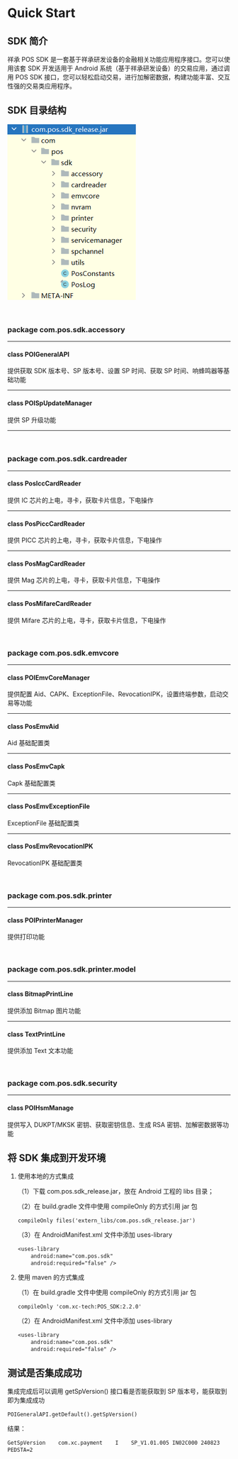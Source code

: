 # Quick Start



## SDK 简介

祥承 POS SDK 是一套基于祥承研发设备的金融相关功能应用程序接口。您可以使用该套 SDK 开发适用于 Android 系统（基于祥承研发设备）的交易应用，通过调用 POS SDK 接口，您可以轻松启动交易，进行加解密数据，构建功能丰富、交互性强的交易类应用程序。



## SDK 目录结构

![image-20241119193209149](./images/SDK_directory_structure.png)

<br>

### package com.pos.sdk.accessory

---

#### class POIGeneralAPI

提供获取 SDK 版本号、SP 版本号、设置 SP 时间、获取 SP 时间、响蜂鸣器等基础功能

---

#### class POISpUpdateManager

提供 SP 升级功能

---

<br>

### package com.pos.sdk.cardreader

---

#### class PosIccCardReader

提供 IC 芯片的上电，寻卡，获取卡片信息，下电操作

---

#### class PosPiccCardReader

提供 PICC 芯片的上电，寻卡，获取卡片信息，下电操作

---

#### class PosMagCardReader

提供 Mag 芯片的上电，寻卡，获取卡片信息，下电操作

---

#### class PosMifareCardReader

提供 Mifare 芯片的上电，寻卡，获取卡片信息，下电操作

<br>

### package com.pos.sdk.emvcore

---

#### class POIEmvCoreManager

提供配置 Aid、CAPK、ExceptionFile、RevocationIPK，设置终端参数，启动交易等功能

---

#### class PosEmvAid

Aid 基础配置类

---

#### class PosEmvCapk

Capk 基础配置类

---

#### class PosEmvExceptionFile

ExceptionFile 基础配置类

---

#### class PosEmvRevocationIPK

RevocationIPK 基础配置类

<br>

### package com.pos.sdk.printer

---

#### class POIPrinterManager

提供打印功能

<br>

### package com.pos.sdk.printer.model

---

#### class BitmapPrintLine

提供添加 Bitmap 图片功能

---

#### class TextPrintLine

提供添加 Text 文本功能

<br>

### package com.pos.sdk.security

---

#### class POIHsmManage

提供写入 DUKPT/MKSK 密钥、获取密钥信息、生成 RSA 密钥、加解密数据等功能




## 将 SDK 集成到开发环境

1. 使用本地的方式集成

    （1）下载 com.pos.sdk_release.jar，放在 Android 工程的 libs 目录；

    （2）在 build.gradle 文件中使用 compileOnly 的方式引用 jar 包

    ~~~
    compileOnly files('extern_libs/com.pos.sdk_release.jar')
    ~~~

    （3）在 AndroidManifest.xml 文件中添加 uses-library

    ~~~
    <uses-library
        android:name="com.pos.sdk"
        android:required="false" />
    ~~~

2. 使用 maven 的方式集成

    （1）在 build.gradle 文件中使用 compileOnly 的方式引用 jar 包

    ~~~
    compileOnly 'com.xc-tech:POS_SDK:2.2.0'
    ~~~

    （2）在 AndroidManifest.xml 文件中添加 uses-library

    ~~~
    <uses-library
        android:name="com.pos.sdk"
        android:required="false" />
    ~~~

    

## 测试是否集成成功

集成完成后可以调用 getSpVersion() 接口看是否能获取到 SP 版本号，能获取到即为集成成功

~~~
POIGeneralAPI.getDefault().getSpVersion()
~~~

结果：

~~~
GetSpVersion    com.xc.payment    I    SP_V1.01.005 IN02C000 240823 PEDSTA=2
~~~

